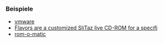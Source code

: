 ### Beispiele 
* [vmware](http://ipxe.org/howto/vmware)
* [Flavors are a customized SliTaz live CD-ROM for a specifi](http://pizza.slitaz.org/)
* [rom-o-matic](https://rom-o-matic.eu/)
